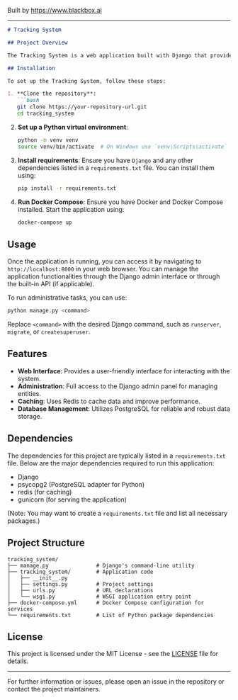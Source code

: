 
Built by https://www.blackbox.ai

---

```markdown
# Tracking System

## Project Overview

The Tracking System is a web application built with Django that provides functionality for tracking various entities. It is designed to handle administrative tasks efficiently using Django's command-line utility. The application utilizes PostgreSQL for database management and Redis for caching, ensuring robust performance and scalability.

## Installation

To set up the Tracking System, follow these steps:

1. **Clone the repository**:
   ```bash
   git clone https://your-repository-url.git
   cd tracking_system
   ```

2. **Set up a Python virtual environment**:
   ```bash
   python -m venv venv
   source venv/bin/activate  # On Windows use `venv\Scripts\activate`
   ```

3. **Install requirements**:
   Ensure you have `Django` and any other dependencies listed in a `requirements.txt` file. You can install them using:
   ```bash
   pip install -r requirements.txt
   ```

4. **Run Docker Compose**:
   Ensure you have Docker and Docker Compose installed. Start the application using:
   ```bash
   docker-compose up
   ```

## Usage

Once the application is running, you can access it by navigating to `http://localhost:8000` in your web browser. You can manage the application functionalities through the Django admin interface or through the built-in API (if applicable).

To run administrative tasks, you can use:
```bash
python manage.py <command>
```
Replace `<command>` with the desired Django command, such as `runserver`, `migrate`, or `createsuperuser`.

## Features

- **Web Interface**: Provides a user-friendly interface for interacting with the system.
- **Administration**: Full access to the Django admin panel for managing entities.
- **Caching**: Uses Redis to cache data and improve performance.
- **Database Management**: Utilizes PostgreSQL for reliable and robust data storage.

## Dependencies

The dependencies for this project are typically listed in a `requirements.txt` file. Below are the major dependencies required to run this application:
- Django
- psycopg2 (PostgreSQL adapter for Python)
- redis (for caching)
- gunicorn (for serving the application)

(Note: You may want to create a `requirements.txt` file and list all necessary packages.)

## Project Structure

```
tracking_system/
├── manage.py               # Django's command-line utility
├── tracking_system/        # Application code
│   ├── __init__.py
│   ├── settings.py         # Project settings
│   ├── urls.py             # URL declarations
│   └── wsgi.py             # WSGI application entry point
├── docker-compose.yml      # Docker Compose configuration for services
└── requirements.txt        # List of Python package dependencies
```

## License

This project is licensed under the MIT License - see the [LICENSE](LICENSE) file for details.

---

For further information or issues, please open an issue in the repository or contact the project maintainers.
```